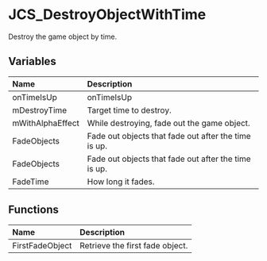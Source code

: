 # JCS_DestroyObjectWithTime

Destroy the game object by time.

## Variables

| Name             | Description                                          |
|:-----------------|:-----------------------------------------------------|
| onTimeIsUp       | onTimeIsUp                                           |
| mDestroyTime     | Target time to destroy.                              |
| mWithAlphaEffect | While destroying, fade out the game object.          |
| FadeObjects      | Fade out objects that fade out after the time is up. |
| FadeObjects      | Fade out objects that fade out after the time is up. |
| FadeTime         | How long it fades.                                   |

## Functions

| Name            | Description                     |
|:----------------|:--------------------------------|
| FirstFadeObject | Retrieve the first fade object. |

